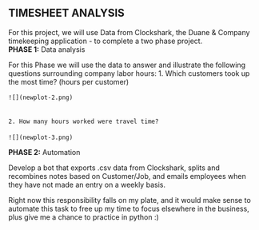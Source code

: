 ## TIMESHEET ANALYSIS
For this project, we will use Data from Clockshark, the Duane & Company timekeeping application - to complete a two phase project.  
**PHASE 1:** Data analysis

For this Phase we will use the data to answer and illustrate the following questions surrounding company labor hours:
    1. Which customers took up the most time? (hours per customer)
    
    ![](newplot-2.png)
    
    
    2. How many hours worked were travel time? 
    
    ![](newplot-3.png)
    
 **PHASE 2:** Automation
 
 Develop a bot that exports .csv data from Clockshark, splits and recombines notes based on Customer/Job, and emails employees when they have not made an entry on a weekly basis.  

 Right now this responsibility falls on my plate, and it would make sense to automate this task to free up my time to focus elsewhere in the business, plus give me a chance to practice in python :)
    
